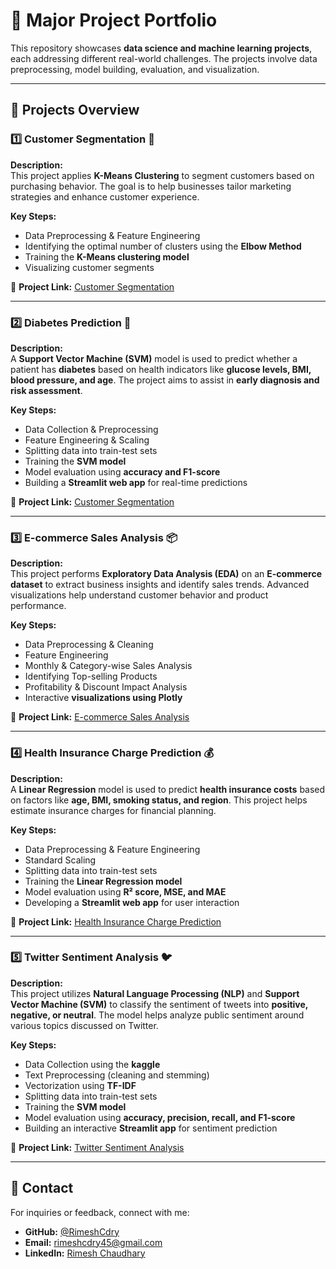 # 🚀 Major Project Portfolio  

This repository showcases **data science and machine learning projects**, each addressing different real-world challenges. The projects involve data preprocessing, model building, evaluation, and visualization.  

---

## 📌 Projects Overview  

### 1️⃣ Customer Segmentation 🏪  
**Description:**  
This project applies **K-Means Clustering** to segment customers based on purchasing behavior. The goal is to help businesses tailor marketing strategies and enhance customer experience.  

**Key Steps:**  
- Data Preprocessing & Feature Engineering  
- Identifying the optimal number of clusters using the **Elbow Method**  
- Training the **K-Means clustering model**  
- Visualizing customer segments  

🔗 **Project Link:** [Customer Segmentation](https://github.com/RimeshCdry/Customer-Segmentation)  

---

### 2️⃣ Diabetes Prediction 🏥  
**Description:**  
A **Support Vector Machine (SVM)** model is used to predict whether a patient has **diabetes** based on health indicators like **glucose levels, BMI, blood pressure, and age**. The project aims to assist in **early diagnosis and risk assessment**.  

**Key Steps:**  
- Data Collection & Preprocessing  
- Feature Engineering & Scaling  
- Splitting data into train-test sets  
- Training the **SVM model**  
- Model evaluation using **accuracy and F1-score**  
- Building a **Streamlit web app** for real-time predictions  

🔗 **Project Link:** [Customer Segmentation](https://github.com/RimeshCdry/Diabetes_Prediction_App)  
 
---

### 3️⃣ E-commerce Sales Analysis 📦  
**Description:**  
This project performs **Exploratory Data Analysis (EDA)** on an **E-commerce dataset** to extract business insights and identify sales trends. Advanced visualizations help understand customer behavior and product performance.  

**Key Steps:**  
- Data Preprocessing & Cleaning  
- Feature Engineering  
- Monthly & Category-wise Sales Analysis  
- Identifying Top-selling Products  
- Profitability & Discount Impact Analysis  
- Interactive **visualizations using Plotly**  

🔗 **Project Link:** [E-commerce Sales Analysis](https://github.com/RimeshCdry/E-commerce-Data-Analysis)  

---

### 4️⃣ Health Insurance Charge Prediction 💰  
**Description:**  
A **Linear Regression** model is used to predict **health insurance costs** based on factors like **age, BMI, smoking status, and region**. This project helps estimate insurance charges for financial planning.  

**Key Steps:**  
- Data Preprocessing & Feature Engineering  
- Standard Scaling  
- Splitting data into train-test sets  
- Training the **Linear Regression model**  
- Model evaluation using **R² score, MSE, and MAE**  
- Developing a **Streamlit web app** for user interaction  

🔗 **Project Link:** [Health Insurance Charge Prediction](https://github.com/RimeshCdry/Health_Insurance_Charge_Prediction_Model)  

---

### 5️⃣ Twitter Sentiment Analysis 🐦  
**Description:**  
This project utilizes **Natural Language Processing (NLP)** and **Support Vector Machine (SVM)** to classify the sentiment of tweets into **positive, negative, or neutral**. The model helps analyze public sentiment around various topics discussed on Twitter.  

**Key Steps:**  
- Data Collection using the **kaggle**  
- Text Preprocessing (cleaning and stemming)  
- Vectorization using **TF-IDF**  
- Splitting data into train-test sets  
- Training the **SVM model**  
- Model evaluation using **accuracy, precision, recall, and F1-score**  
- Building an interactive **Streamlit app** for sentiment prediction  

🔗 **Project Link:** [Twitter Sentiment Analysis](https://github.com/RimeshCdry/Twitter_Sentiments_Analysis)


---

## 👥 Contact  
For inquiries or feedback, connect with me:  

- **GitHub:** [@RimeshCdry](https://github.com/RimeshCdry)  
- **Email:** rimeshcdry45@gmail.com  
- **LinkedIn:** [Rimesh Chaudhary](https://www.linkedin.com/in/rimesh-chaudhary-09a25a30a)
